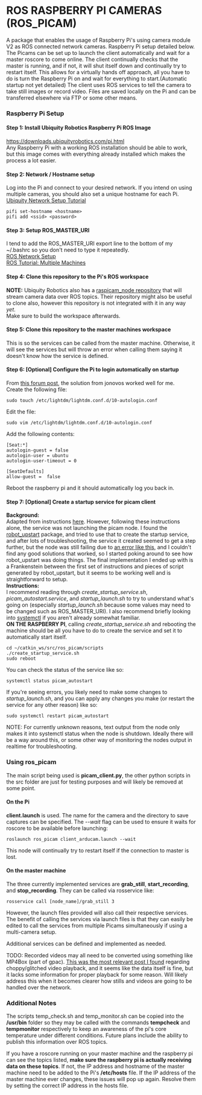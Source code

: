 # ROS RASPBERRY PI CAMERAS (ROS_PICAM)    
A package that enables the usage of Raspberry Pi's using camera module V2 as ROS connected network cameras. Raspberry Pi setup detailed below. The Picams can be set up to launch the client automatically and wait for a master roscore to come online. The client continually checks that the master is running, and if not, it will shut itself down and continually try to restart itself. This allows for a virtually hands off approach, all you have to do is turn the Raspberry Pi on and wait for everything to start.(Automatic startup not yet detailed) The client uses ROS services to tell the camera to take still images or record video. Files are saved locally on the Pi and can be transferred elsewhere via FTP or some other means.   

### Raspberry Pi Setup  
#### Step 1: Install Ubiquity Robotics Raspberry Pi ROS Image    
https://downloads.ubiquityrobotics.com/pi.html    
Any Raspberry Pi with a working ROS installation should be able to work, but this image comes with everything already installed which makes the process a lot easier.  

#### Step 2: Network / Hostname setup    
Log into the Pi and connect to your desired network. If you intend on using multiple cameras, you should also set a unique hostname for each Pi.  
[Ubiquity Network Setup Tutorial](https://learn.ubiquityrobotics.com/connect_network)   
```
pifi set-hostname <hostname>
pifi add <ssid> <password>
```   

#### Step 3: Setup ROS_MASTER_URI   
I tend to add the ROS_MASTER_URI export line to the bottom of my ~/.bashrc so you don't need to type it repeatedly.   
[ROS Network Setup](http://wiki.ros.org/ROS/NetworkSetup)   
[ROS Tutorial: Multiple Machines](http://wiki.ros.org/ROS/Tutorials/MultipleMachines)   

#### Step 4: Clone this repository to the Pi's ROS workspace  
**NOTE:** Ubiquity Robotics also has a [raspicam_node repository](https://github.com/UbiquityRobotics/raspicam_node) that will stream camera data over ROS topics. Their repository might also be useful to clone also, however this repository is not integrated with it in any way *yet*.   
Make sure to build the workspace afterwards.   

#### Step 5: Clone this repository to the master machines workspace  
This is so the services can be called from the master machine. Otherwise, it will see the services but will throw an error when calling them saying it doesn't know how the service is defined.

#### Step 6: [Optional] Configure the Pi to login automatically on startup    
From [this forum post](https://forum.ubiquityrobotics.com/t/a-hack-to-autologin/236/4), the solution from jonovos worked well for me.  
Create the following file:     
```
sudo touch /etc/lightdm/lightdm.conf.d/10-autologin.conf
```      

Edit the file:    
```
sudo vim /etc/lightdm/lightdm.conf.d/10-autologin.conf
```   

Add the following contents:     
```   
[Seat:*]
autologin-guest = false
autologin-user = ubuntu
autologin-user-timeout = 0

[SeatDefaults]
allow-guest =  false
```   
Reboot the raspberry pi and it should automatically log you back in.   

#### Step 7: [Optional] Create a startup service for picam client
**Background:**     
Adapted from instructions [here](https://risc.readthedocs.io/2-auto-service-start-afer-boot.html). However, following these instructions alone, the service was not launching the picam node. I found the [robot_upstart](http://wiki.ros.org/robot_upstart) package, and tried to use that to create the startup service, and after lots of troubleshooting, the service it created seemed to get a step further, but the node was still failing due to [an error like this](https://stackoverflow.com/questions/42583835/failed-to-open-vchiq-instance), and I couldn't find any good solutions that worked, so I started poking around to see how robot_upstart was doing things. The final implementation I ended up with is a Frankenstein between the first set of instructions and pieces of script generated by robot_upstart, but it seems to be working well and is straightforward to setup.  
**Instructions:**  
I recommend reading through *create_startup_service.sh*, *picam_autostart.service*, and *startup_launch.sh* to try to understand what's going on (especially *startup_launch.sh* because some values may need to be changed such as ROS_MASTER_URI). I also recommend briefly looking into [systemctl](https://www.commandlinux.com/man-page/man1/systemctl.1.html) if you aren't already somewhat familiar.   
**ON THE RASPBERRY PI**, calling *create_startup_service.sh* and rebooting the machine should be all you have to do to create the service and set it to automatically start itself.   
```   
cd ~/catkin_ws/src/ros_picam/scripts  
./create_startup_service.sh   
sudo reboot  
```    
You can check the status of the service like so:   
```   
systemctl status picam_autostart
```   
If you're seeing errors, you likely need to make some changes to *startup_launch.sh*, and you can apply any changes you make (or restart the service for any other reason) like so:  
```   
sudo systemctl restart picam_autostart  
```   
NOTE: For currently unknown reasons, text output from the node only makes it into systemctl status when the node is shutdown. Ideally there will be a way around this, or some other way of monitoring the nodes output in realtime for troubleshooting.

### Using ros_picam
The main script being used is **picam_client.py**, the other python scripts in the src folder are just for testing purposes and will likely be removed at some point.
#### On the Pi   
**client.launch** is used. The name for the camera and the directory to save captures can be specified. The *--wait* flag can be used to ensure it waits for roscore to be available before launching:   
```
roslaunch ros_picam client_arducam.launch --wait
```   
This node will continually try to restart itself if the connection to master is lost.  
#### On the master machine   
The three currently implemented services are **grab_still**, **start_recording**, and **stop_recording**. They can be called via rosservice like:
```
rosservice call [node_name]/grab_still 3
```   
However, the launch files provided will also call their respective services. The benefit of calling the services via launch files is that they can easily be edited to call the services from multiple Picams simultaneously if using a multi-camera setup.   

Additional services can be defined and implemented as needed.  

TODO: Recorded videos may all need to be converted using something like MP4Box (part of gpac). [This was the most relevant post I found](https://www.raspberrypi.org/forums/viewtopic.php?t=245875) regarding choppy/glitched video playback, and it seems like the data itself is fine, but it lacks some information for proper playback for some reason. Will likely address this when it becomes clearer how stills and videos are going to be handled over the network.

### Additional Notes   
The scripts temp_check.sh and temp_monitor.sh can be copied into the **/usr/bin** folder so they may be called with the commands **tempcheck** and **tempmonitor** respectively to keep an awareness of the pi's core temperature under different conditions. Future plans include the ability to publish this information over ROS topics.  

If you have a roscore running on your master machine and the raspberry pi can see the topics listed, **make sure the raspberry pi is actually receiving data on these topics**. If not, the IP address and hostname of the master machine need to be added to the Pi's **/etc/hosts** file. If the IP address of the master machine ever changes, these issues will pop up again. Resolve them by setting the correct IP address in the hosts file.   

